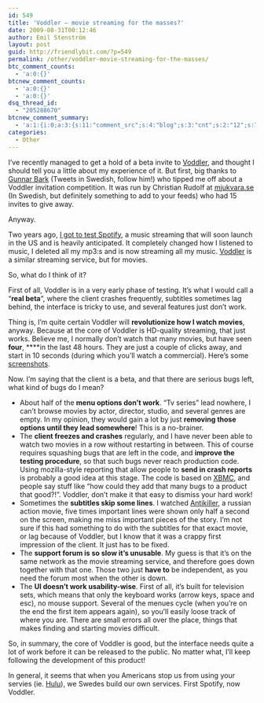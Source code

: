 ```yaml
---
id: 549
title: 'Voddler – movie streaming for the masses?'
date: 2009-08-31T00:12:46
author: Emil Stenström
layout: post
guid: http://friendlybit.com/?p=549
permalink: /other/voddler-movie-streaming-for-the-masses/
btc_comment_counts:
  - 'a:0:{}'
btcnew_comment_counts:
  - 'a:0:{}'
  - 'a:0:{}'
dsq_thread_id:
  - "205288670"
btcnew_comment_summary:
  - 'a:1:{i:0;a:3:{s:11:"comment_src";s:4:"blog";s:3:"cnt";s:2:"12";s:7:"enabled";s:1:"0";}}'
categories:
  - Other
---
```

I&#8217;ve recently managed to get a hold of a beta invite to [Voddler](http://www.voddler.com/), and thought I should tell you a little about my experience of it. But first, big thanks to [Gunnar Bark](http://twitter.com/GunnarBark) (Tweets in Swedish, follow him!) who tipped me off about a Voddler invitation competition. It was run by Christian Rudolf at [mjukvara.se](http://www.mjukvara.se/blogg/) (In Swedish, but definitely something to add to your feeds) who had 15 invites to give away.

Anyway.

Two years ago, [I got to test Spotify](http://friendlybit.com/other/spotify-is-a-lot-like/), a music streaming that will soon launch in the US and is heavily anticipated. It completely changed how I listened to music, I deleted all my mp3:s and is now streaming all my music. [Voddler](http://www.voddler.com/) is a similar streaming service, but for movies.

So, what do I think of it?

First of all, Voddler is in a very early phase of testing. It&#8217;s what I would call a &#8220;**real beta**&#8220;, where the client crashes frequently, subtitles sometimes lag behind, the interface is tricky to use, and several features just don&#8217;t work.

Thing is, I&#8217;m quite certain Voddler will **revolutionize how I watch movies**, anyway. Because at the core of Voddler is HD-quality streaming, that just works. Believe me, I normally don&#8217;t watch that many movies, but have seen **four**, ****in the last 48 hours. They are just a couple of clicks away, and start in 10 seconds (during which you&#8217;ll watch a commercial). Here&#8217;s some [screenshots](http://pappmaskin.no/2009/07/voddler-screenshots-and-details/).

Now. I&#8217;m saying that the client is a beta, and that there are serious bugs left, what kind of bugs do I mean?

  * About half of the **menu options don&#8217;t work**. &#8220;Tv series&#8221; lead nowhere, I can&#8217;t browse movies by actor, director, studio, and several genres are empty. In my opinion, they would gain a lot by just **removing those options until they lead somewhere**! This is a no-brainer.
  * The **client freezes and crashes** regularly, and I have never been able to watch two movies in a row without restarting in between. This of course requires squashing bugs that are left in the code, and **improve the testing procedure**, so that such bugs never reach production code. Using mozilla-style reporting that allow people to **send in crash reports** is probably a good idea at this stage. The code is based on [XBMC](http://en.wikipedia.org/wiki/XBMC), and people say stuff like &#8220;how could they add that many bugs to a product that good?!&#8221;. Voddler, don&#8217;t make it that easy to dismiss your hard work!
  * Sometimes the **subtitles skip some lines**. I watched [Antikiller](http://www.imdb.com/title/tt0325005/), a russian action movie, five times important lines were shown only half a second on the screen, making me miss important pieces of the story. I&#8217;m not sure if this had something to do with the subtitles for that exact movie, or lag because of Voddler, but I know that it was a crappy first impression of the client. It just has to be fixed.
  * The **support forum is so slow it&#8217;s unusable**. My guess is that it&#8217;s on the same network as the movie streaming service, and therefore goes down together with that one. Those two just **have to** be independent, as you need the forum most when the other is down.
  * The **UI doesn&#8217;t work usability-wise**. First of all, it&#8217;s built for television sets, which means that only the keyboard works (arrow keys, space and esc), no mouse support. Several of the menues cycle (when you&#8217;re on the end the first item appears again), so you&#8217;ll easily loose track of where you are. There are small errors all over the place, things that makes finding and starting movies difficult.

So, in summary, the core of Voddler is good, but the interface needs quite a lot of work before it can be released to the public. No matter what, I&#8217;ll keep following the development of this product!

In general, it seems that when you Americans stop us from using your servies (ie. [Hulu](http://www.voddler.com)), we Swedes build our own services. First Spotify, now Voddler.
